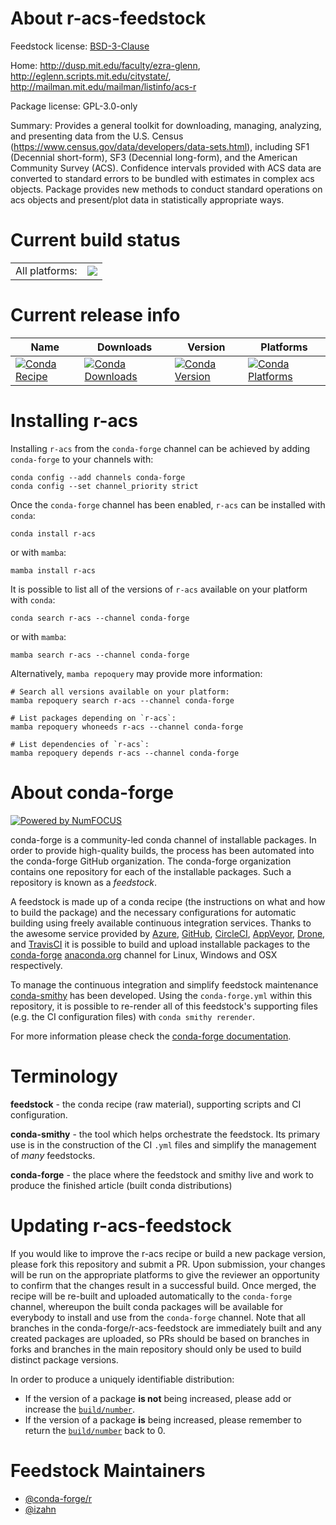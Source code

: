 About r-acs-feedstock
=====================

Feedstock license: [BSD-3-Clause](https://github.com/conda-forge/r-acs-feedstock/blob/main/LICENSE.txt)

Home: http://dusp.mit.edu/faculty/ezra-glenn, http://eglenn.scripts.mit.edu/citystate/, http://mailman.mit.edu/mailman/listinfo/acs-r

Package license: GPL-3.0-only

Summary: Provides a general toolkit for downloading, managing, analyzing, and presenting data from the U.S. Census (<https://www.census.gov/data/developers/data-sets.html>), including SF1 (Decennial short-form), SF3 (Decennial long-form), and the American Community Survey (ACS).  Confidence intervals provided with ACS data are converted to standard errors to be bundled with estimates in complex acs objects.  Package provides new methods to conduct standard operations on acs objects and present/plot data in statistically appropriate ways.

Current build status
====================


<table><tr><td>All platforms:</td>
    <td>
      <a href="https://dev.azure.com/conda-forge/feedstock-builds/_build/latest?definitionId=13611&branchName=main">
        <img src="https://dev.azure.com/conda-forge/feedstock-builds/_apis/build/status/r-acs-feedstock?branchName=main">
      </a>
    </td>
  </tr>
</table>

Current release info
====================

| Name | Downloads | Version | Platforms |
| --- | --- | --- | --- |
| [![Conda Recipe](https://img.shields.io/badge/recipe-r--acs-green.svg)](https://anaconda.org/conda-forge/r-acs) | [![Conda Downloads](https://img.shields.io/conda/dn/conda-forge/r-acs.svg)](https://anaconda.org/conda-forge/r-acs) | [![Conda Version](https://img.shields.io/conda/vn/conda-forge/r-acs.svg)](https://anaconda.org/conda-forge/r-acs) | [![Conda Platforms](https://img.shields.io/conda/pn/conda-forge/r-acs.svg)](https://anaconda.org/conda-forge/r-acs) |

Installing r-acs
================

Installing `r-acs` from the `conda-forge` channel can be achieved by adding `conda-forge` to your channels with:

```
conda config --add channels conda-forge
conda config --set channel_priority strict
```

Once the `conda-forge` channel has been enabled, `r-acs` can be installed with `conda`:

```
conda install r-acs
```

or with `mamba`:

```
mamba install r-acs
```

It is possible to list all of the versions of `r-acs` available on your platform with `conda`:

```
conda search r-acs --channel conda-forge
```

or with `mamba`:

```
mamba search r-acs --channel conda-forge
```

Alternatively, `mamba repoquery` may provide more information:

```
# Search all versions available on your platform:
mamba repoquery search r-acs --channel conda-forge

# List packages depending on `r-acs`:
mamba repoquery whoneeds r-acs --channel conda-forge

# List dependencies of `r-acs`:
mamba repoquery depends r-acs --channel conda-forge
```


About conda-forge
=================

[![Powered by
NumFOCUS](https://img.shields.io/badge/powered%20by-NumFOCUS-orange.svg?style=flat&colorA=E1523D&colorB=007D8A)](https://numfocus.org)

conda-forge is a community-led conda channel of installable packages.
In order to provide high-quality builds, the process has been automated into the
conda-forge GitHub organization. The conda-forge organization contains one repository
for each of the installable packages. Such a repository is known as a *feedstock*.

A feedstock is made up of a conda recipe (the instructions on what and how to build
the package) and the necessary configurations for automatic building using freely
available continuous integration services. Thanks to the awesome service provided by
[Azure](https://azure.microsoft.com/en-us/services/devops/), [GitHub](https://github.com/),
[CircleCI](https://circleci.com/), [AppVeyor](https://www.appveyor.com/),
[Drone](https://cloud.drone.io/welcome), and [TravisCI](https://travis-ci.com/)
it is possible to build and upload installable packages to the
[conda-forge](https://anaconda.org/conda-forge) [anaconda.org](https://anaconda.org/)
channel for Linux, Windows and OSX respectively.

To manage the continuous integration and simplify feedstock maintenance
[conda-smithy](https://github.com/conda-forge/conda-smithy) has been developed.
Using the ``conda-forge.yml`` within this repository, it is possible to re-render all of
this feedstock's supporting files (e.g. the CI configuration files) with ``conda smithy rerender``.

For more information please check the [conda-forge documentation](https://conda-forge.org/docs/).

Terminology
===========

**feedstock** - the conda recipe (raw material), supporting scripts and CI configuration.

**conda-smithy** - the tool which helps orchestrate the feedstock.
                   Its primary use is in the construction of the CI ``.yml`` files
                   and simplify the management of *many* feedstocks.

**conda-forge** - the place where the feedstock and smithy live and work to
                  produce the finished article (built conda distributions)


Updating r-acs-feedstock
========================

If you would like to improve the r-acs recipe or build a new
package version, please fork this repository and submit a PR. Upon submission,
your changes will be run on the appropriate platforms to give the reviewer an
opportunity to confirm that the changes result in a successful build. Once
merged, the recipe will be re-built and uploaded automatically to the
`conda-forge` channel, whereupon the built conda packages will be available for
everybody to install and use from the `conda-forge` channel.
Note that all branches in the conda-forge/r-acs-feedstock are
immediately built and any created packages are uploaded, so PRs should be based
on branches in forks and branches in the main repository should only be used to
build distinct package versions.

In order to produce a uniquely identifiable distribution:
 * If the version of a package **is not** being increased, please add or increase
   the [``build/number``](https://docs.conda.io/projects/conda-build/en/latest/resources/define-metadata.html#build-number-and-string).
 * If the version of a package **is** being increased, please remember to return
   the [``build/number``](https://docs.conda.io/projects/conda-build/en/latest/resources/define-metadata.html#build-number-and-string)
   back to 0.

Feedstock Maintainers
=====================

* [@conda-forge/r](https://github.com/conda-forge/r/)
* [@izahn](https://github.com/izahn/)

